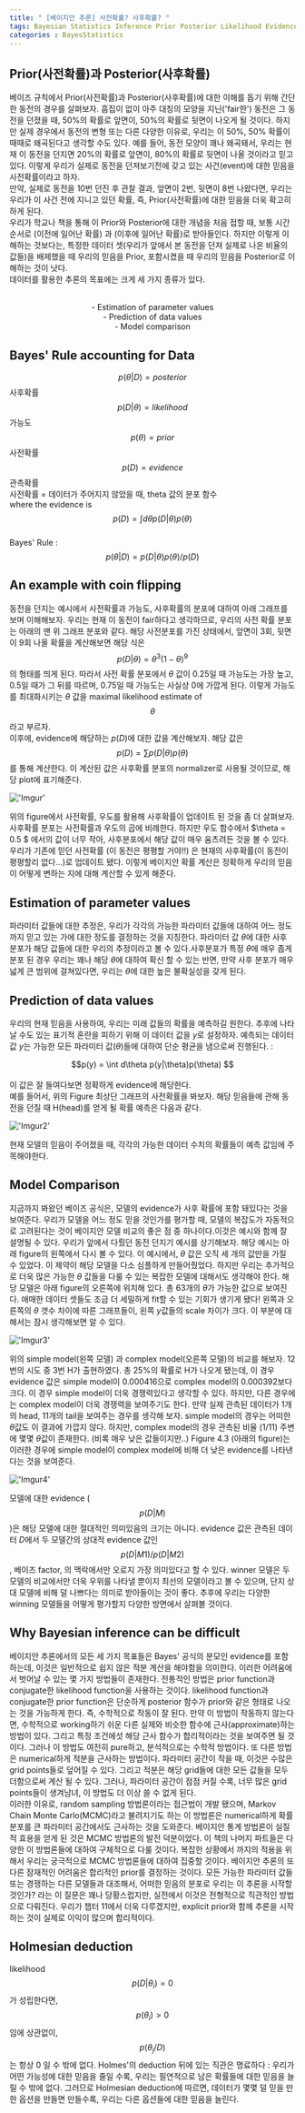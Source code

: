 ```yaml
---
title: " [베이지안 추론] 사전확률? 사후확률? "
tags: Bayesian Statistics Inference Prior Posterior Likelihood Evidence
categories : BayesStatistics
---
```


## Prior(사전확률)과 Posterior(사후확률)
베이즈 규칙에서 Prior(사전확률)과 Posterior(사후확률)에 대한 이해를 돕기 위해 간단한 동전의 경우를 살펴보자. 흠집이 없이 아주 대칭의 모양을 지닌('fair한') 동전은 그 동전을 던졌을 때, 50%의 확률로 앞면이, 50%의 확률로 뒷면이 나오게 될 것이다. 하지만 실제 경우에서 동전의 변형 또는 다른 다양한 이유로, 우리는 이 50%, 50% 확률이 때때로 왜곡된다고 생각할 수도 있다.
예를 들어, 동전 모양이 꽤나 왜곡돼서, 우리는 현재 이 동전을 던지면 20%의 확률로 앞면이, 80%의 확률로 뒷면이 나올 것이라고 믿고 있다. 이렇게 우리가 실제로 동전을 던져보기전에 갖고 있는 사건(event)에 대한 믿음을 사전확률이라고 하자.<br>
만약, 실제로 동전을 10번 던진 후 관찰 결과, 앞면이 2번, 뒷면이 8번 나왔다면, 우리는 우리가 이 사건 전에 지니고 있던 확률, 즉, Prior(사전확률)에 대한 믿음을 더욱 확고히 하게 된다.<br>
우리가 학교나 책을 통해 이 Prior와 Posterior에 대한 개념을 처음 접할 때, 보통 시간 순서로 (이전에 일어난 확률) 과 (이후에 일어난 확률)로 받아들인다. 하지만 이렇게 이해하는 것보다는, 특정한 데이터 셋(우리가 앞에서 본 동전을 던져 실제로 나온 비율의 값들)을 배제했을 때 우리의 믿음을 Prior, 포함시켰을 때 우리의 믿음을 Posterior로 이해하는 것이 낫다.<br>
데이터를 활용한 추론의 목표에는 크게 세 가지 종류가 있다.
<center><br>
- Estimation of parameter values<br>
- Prediction of data values<br>
- Model comparison<br>
</center>

## Bayes' Rule accounting for Data
$$p(\theta|D) = posterior$$ 사후확률<br>
$$p(D|\theta) = likelihood$$ 가능도<br>
$$p(\theta) = prior$$ 사전확률<br>
$$p(D) = evidence$$ 관측확률<br>
사전확률 = 데이터가 주어지지 않았을 때, theta 값의 분포 함수<br>
where the evidence is $$p(D) = \int d\theta p(D|\theta)p(\theta) $$<br>
Bayes' Rule : $$p(\theta|D) = p(D|\theta)p(\theta)/p(D)$$

## An example with coin flipping
동전을 던지는 예시에서 사전확률과 가능도, 사후확률의 분포에 대하여 아래 그래프를 보며 이해해보자. 우리는 현재 이 동전이 fair하다고 생각하므로, 우리의 사전 확률 분포는 아래의 맨 위 그래프 분포와 같다. 해당 사전분포를 가진 상태에서, 앞면이 3회, 뒷면이 9회 나올 확률을 계산해보면 해당 식은 $$p(D|\theta) = {\theta}^3(1-\theta)^9$$ 의 형태를 띄게 된다. 따라서 사전 확률 분포에서 $\theta$ 값이 0.25일 때 가능도는 가장 높고, 0.5일 때가 그 뒤를 따르며, 0.75일 때 가능도는 사실상 0에 가깝게 된다. 이렇게 가능도를 최대화시키는 $\theta$ 값을 maximal likelihood estimate of  $$\theta$$라고 부르자.<br>
이후에, evidence에 해당하는 $p(D)$에 대한 값을 계산해보자. 해당 값은 $$p(D) = \sum p(D|\theta)p(\theta)$$ 를 통해 계산한다. 이 계산된 값은 사후확률 분포의 normalizer로 사용될 것이므로, 해당 plot에 표기해준다.

!['Imgur'](https://imgur.com/Kmd35Rn.png)

위의 figure에서 사전확률, 우도를 활용해 사후확률이 업데이트 된 것을 좀 더 살펴보자. 사후확률 분포는 사전확률과 우도의 곱에 비례한다. 하지만 우도 함수에서 $\theta = 0.5 $ 에서의 값이 너무 작아, 사후분포에서 해당 값이 매우 움츠려든 것을 볼 수 있다. 우리가 기존에 믿던 사전확률 (이 동전은 평평할 거야!!) 은 현재의 사후확률(이 동전이 평평할리 없다...)로 업데이트 됐다. 이렇게 베이지안 확률 계산은 정확하게 우리의 믿음이 어떻게 변하는 지에 대해 계산할 수 있게 해준다.

## Estimation of parameter values
파라미터 값들에 대한 추정은, 우리가 각각의 가능한 파라미터 값들에 대하여 어느 정도 까지 믿고 있는 가에 대한 정도를 결정하는 것을 지칭한다. 파라미터 값 $\theta$에 대한 사후 분포가 해당 값들에 대한 우리의 추정이라고 볼 수 있다.사후분포가 특정 $\theta$에 매우 좁게 분포 된 경우 우리는 꽤나 해당 $\theta$에 대하여 확신 할 수 있는 반면, 만약 사후 분포가 매우 넓게 큰 범위에 걸쳐있다면, 우리는 $\theta$에 대한 높은 불확실성을 갖게 된다.

## Prediction of data values
우리의 현재 믿음을 사용하여, 우리는 미래 값들의 확률을 예측하길 원한다. 추후에 나타날 수도 있는 표기적 혼란을 피하기 위해 이 데이터 값을 $y$로 설정하자. 예측되는 데이터 값 $y$는 가능한 모든 파라미터 값($\theta$)들에 대하여 단순 평균을 냄으로써 진행된다. :<br>
<center> $$p(y) = \int d\theta p(y|\theta)p(\theta) $$ </center><br>
이 값은 잘 들여다보면 정확하게 evidence에 해당한다.<br>
예를 들어서, 위의 Figure 최상단 그래프의 사전확률을 봐보자. 해당 믿음들에 관해 동전을 던질 때 H(head)를 얻게 될 확률 예측은 다음과 같다.

!['Imgur2'](https://imgur.com/utLTyYj.png)

현재 모델의 믿음이 주어졌을 때, 각각의 가능한 데이터 수치의 확률들이 예측 값임에 주목해야한다.
## Model Comparison
지금까지 봐왔던 베이즈 공식은, 모델의 evidence가 사후 확률에 포함 돼있다는 것을 보여준다. 우리가 모델을 어느 정도 믿을 것인가를 평가할 때, 모델의 복잡도가 자동적으로 고려된다는 것이 베이지안 모델 비교의 좋은 점 중 하나이다.이것은 예시와 함께 잘 설명될 수 있다. 우리가 앞에서 다뤘던 동전 던지기 예시를 상기해보자. 해당 예시는 아래 figure의 왼쪽에서 다시 볼 수 있다. 이 예시에서, $\theta$ 값은 오직 세 개의 값만을 가질 수 있었다. 이 제약이 해당 모델을 다소 심플하게 만들어줬었다. 하지만 우리는 추가적으로 더욱 많은 가능한 $\theta$ 값들을 다룰 수 있는 복잡한 모델에 대해서도 생각해야 한다. 해당 모델은 아래 figure의 오른쪽에 위치해 있다. 총 63개의 $\theta$가 가능한 값으로 보여진다. 애매한 데이터 셋들도 조금 더 세밀하게 fit할 수 있는 기회가 생기게 됐다! 왼쪽과 오른쪽의 $\theta$ 갯수 차이에 따른 그래프들이, 왼쪽 $y$값들의 scale 차이가 크다. 이 부분에 대해서는 잠시 생각해보면 알 수 있다.

!['Imgur3'](https://imgur.com/LxmxPaj.png)

위의 simple model(왼쪽 모델) 과 complex model(오른쪽 모델)의 비교를 해보자. 12번의 시도 중 3번 H가 출현하였다. 총 25%의 확률로 H가 나오게 됐는데, 이 경우 evidence 값은 simple model이 0.000416으로 complex model의 0.000392보다 크다. 이 경우 simple model이 더욱 경쟁력있다고 생각할 수 있다. 하지만, 다른 경우에는 complex model이 더욱 경쟁력을 보여주기도 한다. 만약 실제 관측된 데이터가 1개의 head, 11개의 tail을 보여주는 경우를 생각해 보자. simple model의 경우는 어떠한 $\theta$값도 이 결과에 가깝지 않다. 하지만, complex model의 경우 관측된 비율 (1/11) 주변에 몇몇 $\theta$값이 존재한다. (비록 매우 낮은 값들이지만..) Figure 4.3 (아래의 figure)는 이러한 경우에 simple model이 complex model에 비해 더 낮은 evidence를 나타낸다는 것을 보여준다.

!['Imgur4'](https://imgur.com/bnrmlka.png)

모델에 대한 evidence ($$p(D|M)$$)은 해당 모델에 대한 절대적인 의미있음의 크기는 아니다. evidence 값은 관측된 데이터 $D$에서 두 모델간의 상대적 evidence 값인 $$p(D|M1)/p(D|M2)$$, 베이즈 factor, 의 맥락에서만 오로지 가장 의미있다고 할 수 있다. winner 모델은 두 모델의 비교에서만 더욱 우위를 나타낼 뿐이지 최선의 모델이라고 볼 수 있으며, 단지 상대 모델에 비해 덜 나쁘다는 의미로 받아들이는 것이 좋다. 추후에 우리는 다양한 winning 모델들을 어떻게 평가할지 다양한 방면에서 살펴볼 것이다.
## Why Bayesian inference can be difficult
베이지안 추론에서의 모든 세 가지 목표들은 Bayes' 공식의 분모인 evidence를 포함하는데, 이것은 일반적으로 쉽지 않은 적분 계산을 해야함을 의미한다. 이러한 어려움에서 벗어날 수 있는 몇 가지 방법들이 존재한다. 전통적인 방법은 prior function과 conjugate한 likelihood function을 사용하는 것이다. likelihood function과 conjugate한 prior function은 단순하게 posterior 함수가 prior와 같은 형태로 나오는 것을 가능하게 한다. 즉, 수학적으로 작동이 잘 된다. 만약 이 방법이 작동하지 않는다면, 수학적으로 working하기 쉬운 다른 실제와 비슷한 함수에 근사(approximate)하는 방법이 있다. 그리고 특정 조건에섯 해당 근사 함수가 합리적이라는 것을 보여주면 될 것이다. 그러나 이 방법도 여전히 pure하고, 분석적으로는 수학적 방법이다. 또 다른 방법은 numerical하게 적분을 근사하는 방법이다. 파라미터 공간이 작을 때, 이것은 수많은 grid points들로 덮어질 수 있다. 그리고 적분은 해당 grid들에 대한 모든 값들을 모두 더함으로써 계산 될 수 있다. 그러나, 파라미터 공간이 점점 커질 수록, 너무 많은 grid points들이 생겨남녀, 이 방법도 더 이상 쓸 수 없게 된다.<br>
이러한 이유로, random sampling 방법론이라는 접근법이 개발 됐으며, Markov Chain Monte Carlo(MCMC)라고 불려지기도 하는 이 방법론은 numerical하게 확률 분포를 큰 파라미터 공간에서도 근사하는 것을 도와준다. 베이지안 통계 방법론이 실질적 효용을 얻게 된 것은 MCMC 방법론의 발전 덕분이었다. 이 책의 나머지 파트들은 다양한 이 방법론들에 대하여 구체적으로 다룰 것이다. 복잡한 상황에서 까지의 적용을 위해서 우리는 궁극적으로 MCMC 방법론들에 대하여 집중할 것이다. 베이지안 추론의 또 다른 잠재적인 어려움은 합리적인 prior를 결정하는 것이다. 모든 가능한 파라미터 값들 또는 경쟁하는 다른 모델들과 대조해서, 어떠한 믿음의 분포로 우리는 이 추론을 시작할 것인가? 라는 이 질문은 꽤나 당황스럽지만, 실전에서 이것은 전형적으로 직관적인 방법으로 다뤄진다. 우리가 챕터 11에서 더욱 다루겠지만, explicit prior와 함께 추론을 시작하는 것이 실제로 이익이 많으며 합리적이다.
## Holmesian deduction
likelihood $$p(D|{\theta}_i)=0$$ 가 성립한다면, $$p({\theta}_i)>0$$임에 상관없이, $$p({\theta}_j/D)$$는 항상 0 일 수 밖에 없다. Holmes'의 deduction 뒤에 있는 직관은 명료하다 : 우리가 어떤 가능성에 대한 믿음을 줄일 수록, 우리는 필연적으로 남은 확률들에 대한 믿음을 늘릴 수 밖에 없다. 그러므로 Holmesian deduction에 따르면, 데이터가 몇몇 덜 믿을 만한 옵션을 만들면 만들수록, 우리는 다른 옵션들에 대한 믿음을 늘린다.
